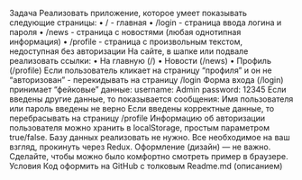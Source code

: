 Задача
Реализовать приложение, которое умеет показывать следующие страницы:
 • / - главная
 • /login - страница ввода логина и пароля
 • /news - страница с новостями (любая однотипная информация)
 • /profile - страница с произвольным текстом, недоступная без авторизации
На сайте, в шапке или подвале реализовать ссылки:
 • На главную (/)
 • Новости (/news)
 • Профиль (/profile)
Если пользователь кликает на страницу “профиля” и он не “авторизован” - перекидывать на страницу /login
Форма входа (/login) принимает “фейковые” данные:
username: Admin
password: 12345
Если введены другие данные, то показывается сообщения:
Имя пользователя или пароль введены не верно
Если введены корректные данные, то перебрасывать на страницу /profile
Информацию об авторизации пользователя можно хранить в localStorage, простым параметром true/false. Базу данных реализовать не нужно.
Все необходимое на ваш взгляд, прокинуть через Redux.
Оформление (дизайн) — не важно. Сделайте, чтобы можно было комфортно смотреть пример в браузере.
Условия
Код оформить на GitHub с толковым Readme.md (описанием)